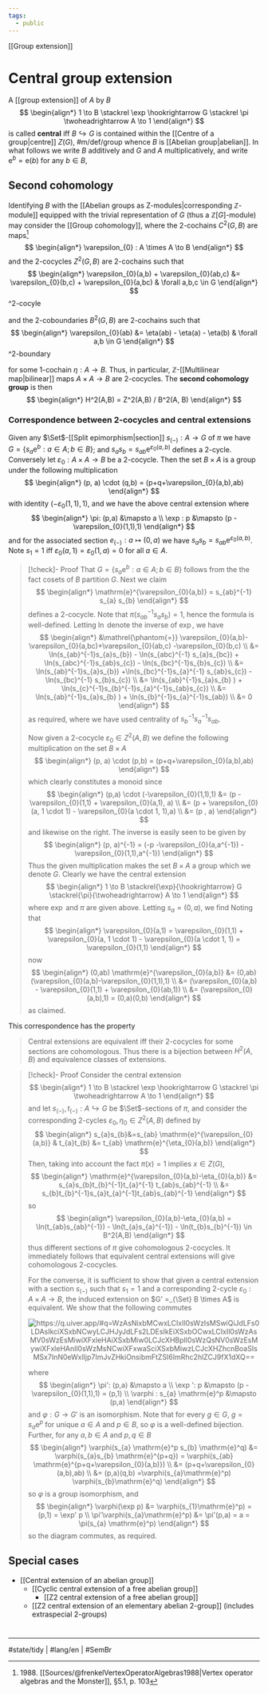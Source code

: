 ```yaml
---
tags:
  - public
---
```

[[Group extension]]
# Central group extension

A [[group extension]] of $A$ by $B$
$$
\begin{align*}
1 \to B \stackrel \exp \hookrightarrow G \stackrel \pi \twoheadrightarrow A \to 1
\end{align*}
$$
is called **central** iff $B \hookrightarrow G$ is contained within the [[Centre of a group|centre]] $Z(G)$, #m/def/group whence $B$ is [[Abelian group|abelian]].
In what follows we write $B$ additively and $G$ and $A$ multiplicatively,
and write $\mathrm{e}^b = \mathrm{e}(b)$ for any $b \in B$,

## Second cohomology

Identifying $B$ with the [[Abelian groups as Z-modules|corresponding $\mathbb Z$-module]] equipped with the trivial representation of $G$ (thus a $\mathbb{Z}[G]$-module) may consider the [[Group cohomology]], where the 2-cochains $C^2(G,B)$ are maps[^1988]
$$
\begin{align*}
\varepsilon_{0} : A \times A \to B
\end{align*}
$$
and the 2-cocycles $Z^2(G, B)$ are 2-cochains such that
$$
\begin{align*}
\varepsilon_{0}(a,b) + \varepsilon_{0}(ab,c) &= \varepsilon_{0}(b,c) + \varepsilon_{0}(a,bc) & \forall a,b,c \in G
\end{align*}
$$
^2-cocyle

and the 2-coboundaries $B^2(G,B)$ are 2-cochains such that
$$
\begin{align*}
\varepsilon_{0}(ab) &= \eta(ab) - \eta(a) - \eta(b) & \forall a,b \in G
\end{align*}
$$
^2-boundary

for some 1-cochain $\eta : A \to B$.
Thus, in particular, $\mathbb{Z}$-[[Multilinear map|bilinear]] maps $A \times A \to B$ are 2-cocycles.
The **second cohomology group** is then
$$
\begin{align*}
H^2(A,B) = Z^2(A,B) / B^2(A, B)
\end{align*}
$$

### Correspondence between 2-cocycles and central extensions

Given any $\Set$-[[Split epimorphism|section]]  $s_{(-)} : A \to G$ of $\pi$ we have $G = \{ s_{a}\mathrm{e}^b : a \in A ; b \in B \}$; 
and $s_{a}s_{b} = s_{ab}\mathrm{e}^{\varepsilon_{0}(a,b)}$ defines a 2-cycle.
Conversely let $\varepsilon_{0}:A \times A \to B$ be a 2-cocycle.
Then the set $B \times A$ is a group under the following multiplication
$$
\begin{align*}
(p, a) \cdot (q,b) = (p+q+\varepsilon_{0}(a,b),ab)
\end{align*}
$$
with identity $(-\varepsilon_{0}(1,1),1)$, and we have the above central extension where
$$
\begin{align*}
\pi: (p,a) &\mapsto a \\
\exp : p &\mapsto (p - \varepsilon_{0}(1,1),1)
\end{align*}
$$
and for the associated section $e_{(-)} : a \mapsto (0,a)$ we have $s_{a}s_{b} = s_{ab}  \mathrm{e}^{\varepsilon_{0}(a,b)}$.
Note $s_{1} = 1$ iff $\varepsilon_{0}(a,1)=\varepsilon_{0}(1,a)=0$ for all $a \in A$.

> [!check]- Proof
> That $G = \{ s_{a} \mathrm{e}^b : a \in A ; b \in B \}$ follows from the the fact cosets of $B$ partition $G$.
> Next we claim
> $$
> \begin{align*}
> \mathrm{e}^{\varepsilon_{0}(a,b)} = s_{ab}^{-1} s_{a} s_{b}
> \end{align*}
> $$
> defines a 2-cocycle.
> Note that $\pi(s_{ab}^{-1}s_{a} s_{b}) = 1$, hence the formula is well-defined.
> Letting $\ln$ denote the inverse of $\exp$, we have
> $$
> \begin{align*}
> &\mathrel{\phantom{=}} \varepsilon_{0}(a,b)- \varepsilon_{0}(a,bc)+\varepsilon_{0}(ab,c) -\varepsilon_{0}(b,c) \\
> &= \ln(s_{ab}^{-1}s_{a}s_{b}) - \ln(s_{abc}^{-1} s_{a}s_{bc}) + \ln(s_{abc}^{-1}s_{ab}s_{c}) - \ln(s_{bc}^{-1}s_{b}s_{c}) \\
> &= \ln(s_{ab}^{-1}s_{a}s_{b}) +\ln(s_{bc}^{-1}s_{a}^{-1} s_{ab}s_{c}) - \ln(s_{bc}^{-1} s_{b}s_{c}) \\ 
> &= \ln(s_{ab}^{-1}s_{a}s_{b} ) + \ln(s_{c}^{-1}s_{b}^{-1}s_{a}^{-1}s_{ab}s_{c}) \\
> &= \ln(s_{ab}^{-1}s_{a}s_{b} ) + \ln(s_{b}^{-1}s_{a}^{-1}s_{ab}) \\
> &= 0
> \end{align*}
> $$
> as required, where we have used centrality of $s_{b}^{-1}s_{a}^{-1}s_{ab}$.
> 
> Now given a 2-cocycle $\varepsilon_{0} \in Z^2(A,B)$ we define the following multiplication on the set $B \times A$
> $$
> \begin{align*}
> (p, a) \cdot (p,b) = (p+q+\varepsilon_{0}(a,b),ab)
> \end{align*}
> $$
> which clearly constitutes a monoid since
> $$
> \begin{align*}
> (p,a) \cdot (-\varepsilon_{0}(1,1),1) &= (p - \varepsilon_{0}(1,1) + \varepsilon_{0}(a,1), a) \\
> &= (p + \varepsilon_{0}(a, 1  \cdot 1) - \varepsilon_{0}(a \cdot 1, 1),a) \\
> &= (p , a)
> \end{align*}
> $$
> and likewise on the right.
> The inverse is easily seen to be given by
> $$
> \begin{align*}
> (p, a)^{-1} = (-p -\varepsilon_{0}(a,a^{-1}) -\varepsilon_{0}(1,1),a^{-1})
> \end{align*}
> $$
> Thus the given multiplication makes the set $B \times A$ a group which we denote $G$.
> Clearly we have the central extension
> $$
> \begin{align*}
> 1 \to B \stackrel{\exp}{\hookrightarrow} G \stackrel{\pi}{\twoheadrightarrow} A \to 1
> \end{align*}
> $$
> where $\exp$ and $\pi$ are given above.
> Letting $s_{a} = (0,a)$, we find
> Noting that
> $$
> \begin{align*}
> \varepsilon_{0}(a,1) = \varepsilon_{0}(1,1) + \varepsilon_{0}(a, 1 \cdot 1) - \varepsilon_{0}(a \cdot 1, 1) = \varepsilon_{0}(1,1)
> \end{align*}
> $$
> now
> $$
> \begin{align*}
> (0,ab) \mathrm{e}^{\varepsilon_{0}(a,b)} &= 
> (0,ab)(\varepsilon_{0}(a,b)-\varepsilon_{0}(1,1),1) \\
> &= (\varepsilon_{0}(a,b) - \varepsilon_{0}(1,1) + \varepsilon_{0}(ab,1)) \\
> &= (\varepsilon_{0}(a,b),1) = (0,a)(0,b)
> \end{align*}
> $$
> as claimed. <span class="QED"/>

This correspondence has the property

> Central extensions are equivalent iff their 2-cocycles for some sections are cohomologous.
> Thus there is a bijection between $H^2(A,B)$ and equivalence classes of extensions.

> [!check]- Proof
> Consider the central extension
> $$
> \begin{align*}
> 1 \to B \stackrel \exp \hookrightarrow G \stackrel \pi \twoheadrightarrow A \to 1
> \end{align*}
> $$
> and let $s_{(-)}, t_{(-)} : A \hookrightarrow G$ be $\Set$-sections of $\pi$,
> and consider the corresponding 2-cycles $\varepsilon_{0},\eta_{0} \in Z^2(A,B)$ defined by
> $$
> \begin{align*}
> s_{a}s_{b}&=s_{ab} \mathrm{e}^{\varepsilon_{0}(a,b)}
> &
> t_{a}t_{b} &= t_{ab} \mathrm{e}^{\eta_{0}(a,b)}
> \end{align*}
> $$
> Then, taking into account the fact $\pi(x)= 1$ implies $x \in Z(G)$,
> $$
> \begin{align*}
> \mathrm{e}^{\varepsilon_{0}(a,b)-\eta_{0}(a,b)} &= s_{a}s_{b}t_{b}^{-1}t_{a}^{-1} t_{ab}s_{ab}^{-1} \\
> &= s_{b}t_{b}^{-1}s_{a}t_{a}^{-1}t_{ab}s_{ab}^{-1}
> \end{align*}
> $$
> so
> $$
> \begin{align*}
> \varepsilon_{0}(a,b)-\eta_{0}(a,b) = \ln(t_{ab}s_{ab}^{-1}) - \ln(t_{a}s_{a}^{-1}) - \ln(t_{b}s_{b}^{-1}) \in B^2(A,B)
> \end{align*}
> $$
> thus different sections of $\pi$ give cohomologous 2-cocycles.
> It immediately follows that equivalent central extensions will give cohomologous 2-cocycles.
> 
> For the converse, it is sufficient to show that given a central extension with a section $s_{(-)}$ such that $s_{1}= 1$ and a corresponding 2-cycle $\varepsilon_{0} : A \times A \to B$,
> the induced extension on $G' =_{\Set} B \times A$ is equivalent.
> We show that the following commutes
> 
> <p align="center"><img align="center" src="https://i.upmath.me/svg/%0A%5Cusetikzlibrary%7Bcalc%7D%0A%5Cusetikzlibrary%7Bdecorations.pathmorphing%7D%0A%5Ctikzset%7Bcurve%2F.style%3D%7Bsettings%3D%7B%231%7D%2Cto%20path%3D%7B(%5Ctikztostart)%0A%20%20%20%20..%20controls%20(%24(%5Ctikztostart)!%5Cpv%7Bpos%7D!(%5Ctikztotarget)!%5Cpv%7Bheight%7D!270%3A(%5Ctikztotarget)%24)%0A%20%20%20%20and%20(%24(%5Ctikztostart)!1-%5Cpv%7Bpos%7D!(%5Ctikztotarget)!%5Cpv%7Bheight%7D!270%3A(%5Ctikztotarget)%24)%0A%20%20%20%20..%20(%5Ctikztotarget)%5Ctikztonodes%7D%7D%2C%0A%20%20%20%20settings%2F.code%3D%7B%5Ctikzset%7Bquiver%2F.cd%2C%231%7D%0A%20%20%20%20%20%20%20%20%5Cdef%5Cpv%23%231%7B%5Cpgfkeysvalueof%7B%2Ftikz%2Fquiver%2F%23%231%7D%7D%7D%2C%0A%20%20%20%20quiver%2F.cd%2Cpos%2F.initial%3D0.35%2Cheight%2F.initial%3D0%7D%0A%25%20TikZ%20arrowhead%2Ftail%20styles.%0A%5Ctikzset%7Btail%20reversed%2F.code%3D%7B%5Cpgfsetarrowsstart%7Btikzcd%20to%7D%7D%7D%0A%5Ctikzset%7B2tail%2F.code%3D%7B%5Cpgfsetarrowsstart%7BImplies%5Breversed%5D%7D%7D%7D%0A%5Ctikzset%7B2tail%20reversed%2F.code%3D%7B%5Cpgfsetarrowsstart%7BImplies%7D%7D%7D%0A%25%20TikZ%20arrow%20styles.%0A%5Ctikzset%7Bno%20body%2F.style%3D%7B%2Ftikz%2Fdash%20pattern%3Don%200%20off%201mm%7D%7D%0A%25%20https%3A%2F%2Fq.uiver.app%2F%23q%3DWzAsNixbMCwxLCIxIl0sWzIsMSwiQiJdLFs0LDAsIkciXSxbNCwyLCJHJyJdLFs2LDEsIkEiXSxbOCwxLCIxIl0sWzAsMV0sWzEsMiwiXFxleHAiXSxbMiw0LCJcXHBpIl0sWzQsNV0sWzEsMywiXFxleHAnIl0sWzMsNCwiXFxwaSciXSxbMiwzLCJcXHZhcnBoaSIsMSx7InN0eWxlIjp7ImJvZHkiOnsibmFtZSI6ImRhc2hlZCJ9fX1dXQ%3D%3D%0A%5C%5B%5Cbegin%7Btikzcd%7D%0A%09%26%26%26%26%20G%20%5C%5C%0A%091%20%26%26%20B%20%26%26%26%26%20A%20%26%26%201%20%5C%5C%0A%09%26%26%26%26%20%7BG'%7D%0A%09%5Carrow%5B%22%5Cpi%22%2C%20from%3D1-5%2C%20to%3D2-7%5D%0A%09%5Carrow%5B%22%5Cvarphi%22%7Bdescription%7D%2C%20dashed%2C%20from%3D1-5%2C%20to%3D3-5%5D%0A%09%5Carrow%5Bfrom%3D2-1%2C%20to%3D2-3%5D%0A%09%5Carrow%5B%22%5Cexp%22%2C%20from%3D2-3%2C%20to%3D1-5%5D%0A%09%5Carrow%5B%22%7B%5Cexp'%7D%22%2C%20from%3D2-3%2C%20to%3D3-5%5D%0A%09%5Carrow%5Bfrom%3D2-7%2C%20to%3D2-9%5D%0A%09%5Carrow%5B%22%7B%5Cpi'%7D%22%2C%20from%3D3-5%2C%20to%3D2-7%5D%0A%5Cend%7Btikzcd%7D%5C%5D%0A#invert" alt="https://q.uiver.app/#q=WzAsNixbMCwxLCIxIl0sWzIsMSwiQiJdLFs0LDAsIkciXSxbNCwyLCJHJyJdLFs2LDEsIkEiXSxbOCwxLCIxIl0sWzAsMV0sWzEsMiwiXFxleHAiXSxbMiw0LCJcXHBpIl0sWzQsNV0sWzEsMywiXFxleHAnIl0sWzMsNCwiXFxwaSciXSxbMiwzLCJcXHZhcnBoaSIsMSx7InN0eWxlIjp7ImJvZHkiOnsibmFtZSI6ImRhc2hlZCJ9fX1dXQ==" /></p>
> 
> where
> $$
> \begin{align*}
> \pi': (p,a) &\mapsto a \\
> \exp ': p &\mapsto (p - \varepsilon_{0}(1,1),1) = (p,1) \\
> \varphi : s_{a} \mathrm{e}^p &\mapsto (p,a)
> \end{align*}
> $$
> and $\varphi : G \to G'$ is an isomorphism.
> Note that for every $g \in G$, $g = s_{a} \mathrm{e}^p$ for unique $a \in A$ and $p \in B$,
> so $\varphi$ is a well-defined bijection.
> Further, for any $a,b \in A$ and $p,q \in B$
> $$
> \begin{align*}
> \varphi(s_{a} \mathrm{e}^p s_{b} \mathrm{e}^q) &= \varphi(s_{a}s_{b} \mathrm{e}^{p+q}) 
> = \varphi(s_{ab} \mathrm{e}^{p+q+\varepsilon_{0}(a,b)}) \\
> &= (p+q+\varepsilon_{0}(a,b),ab) \\
> &= (p,a)(q,b) =\varphi(s_{a}\mathrm{e}^p) \varphi(s_{b}\mathrm{e}^q)
> \end{align*}
> $$
> so $\varphi$ is a group isomorphism, and
> $$
> \begin{align*}
> \varphi(\exp p) 
> &= \varphi(s_{1}\mathrm{e}^p) 
> = (p,1) = \exp' p \\
> \pi'\varphi(s_{a}\mathrm{e}^p) 
> &= \pi'(p,a) = a = \pi(s_{a} \mathrm{e}^p)
> \end{align*}
> $$
> so the diagram commutes,
> as required. <span class="QED"/>


  [^1988]: 1988\. [[Sources/@frenkelVertexOperatorAlgebras1988|Vertex operator algebras and the Monster]], §5.1, p. 103

## Special cases

- [[Central extension of an abelian group]]
  - [[Cyclic central extension of a free abelian group]]
    - [[Z2 central extension of a free abelian group]]
  - [[Z2 central extension of an elementary abelian 2-group]] (includes extraspecial 2-groups)
#
---
#state/tidy | #lang/en | #SemBr
